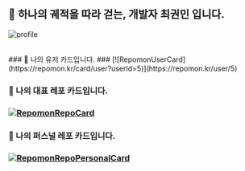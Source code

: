 ## 📯 하나의 궤적을 따라 걷는, 개발자 최권민 입니다.
![profile](https://avatars.githubusercontent.com/u/109326426?v=4)


<br/>
### 🥇 나의 유저 카드입니다.
### [![RepomonUserCard](https://repomon.kr/card/user?userId=5)](https://repomon.kr/user/5)

### 🥈 나의 대표 레포 카드입니다.

### [![RepomonRepoCard](https://repomon.kr/card/repo?repoId=31)](https://repomon.kr/repo/31)

### 🥉 나의 퍼스널 레포 카드입니다.

### [![RepomonRepoPersonalCard](https://repomon.kr/card/repo_personal?repoId=31&userId=5)](https://repomon.kr/repo/31)
